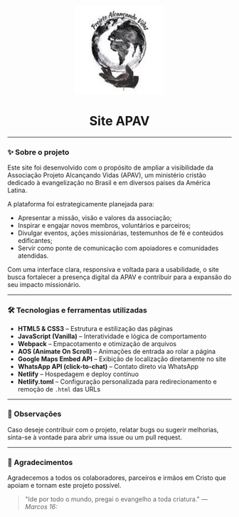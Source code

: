 <p align="center">
  <img src="assets/images/logo/logo.webp" alt="Logo da APAV" width="200" border-radius="100%"/>
</p>

<h1 align="center">Site APAV</h1>

---

### ✨ Sobre o projeto

Este site foi desenvolvido com o propósito de ampliar a visibilidade da Associação Projeto Alcançando Vidas (APAV), um ministério cristão dedicado à evangelização no Brasil e em diversos países da América Latina.

A plataforma foi estrategicamente planejada para:

- Apresentar a missão, visão e valores da associação;
- Inspirar e engajar novos membros, voluntários e parceiros;
- Divulgar eventos, ações missionárias, testemunhos de fé e conteúdos edificantes;
- Servir como ponte de comunicação com apoiadores e comunidades atendidas.

Com uma interface clara, responsiva e voltada para a usabilidade, o site busca fortalecer a presença digital da APAV e contribuir para a expansão do seu impacto missionário.

---

### 🛠️ Tecnologias e ferramentas utilizadas

- **HTML5 & CSS3** – Estrutura e estilização das páginas
- **JavaScript (Vanilla)** – Interatividade e lógica de comportamento
- **Webpack** – Empacotamento e otimização de arquivos
- **AOS (Animate On Scroll)** – Animações de entrada ao rolar a página
- **Google Maps Embed API** – Exibição de localização diretamente no site
- **WhatsApp API (click-to-chat)** – Contato direto via WhatsApp
- **Netlify** – Hospedagem e deploy contínuo
- **Netlify.toml** – Configuração personalizada para redirecionamento e remoção de `.html` das URLs

---

### 📌 Observações

Caso deseje contribuir com o projeto, relatar bugs ou sugerir melhorias, sinta-se à vontade para abrir uma issue ou um pull request.

---

### 🙏 Agradecimentos

Agradecemos a todos os colaboradores, parceiros e irmãos em Cristo que apoiam e tornam este projeto possível.

> "Ide por todo o mundo, pregai o evangelho a toda criatura." — *Marcos 16:*
